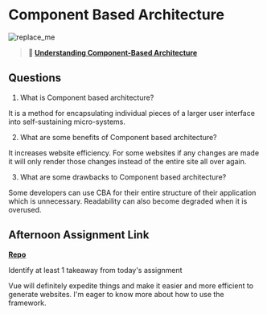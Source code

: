 # Component Based Architecture

![replace_me](https://codeworks.blob.core.windows.net/public/assets/img/illustrations/placeholder.svg)

> **📖 [Understanding Component-Based Architecture](https://codeworksacademy.com/fs-student-guide/resources/wk6/01-Component-Based-Architecture)**

## Questions

1. What is Component based architecture?

It is a method for encapsulating individual pieces of a larger user interface into self-sustaining micro-systems.

2. What are some benefits of Component based architecture?

It increases website efficiency. For some websites if any changes are made it will only render those changes instead of the entire site all over again.

3. What are some drawbacks to Component based architecture?

Some developers can use CBA for their entire structure of their application which is unnecessary. Readability can also become degraded when it is overused. 

## Afternoon Assignment Link

**[Repo](https://github.com/IsaiahLeiva/vue-playground-il-branch)**

Identify at least 1 takeaway from today's assignment

Vue will definitely expedite things and make it easier and more efficient to generate websites. I'm eager to know more about how to use the framework. 
